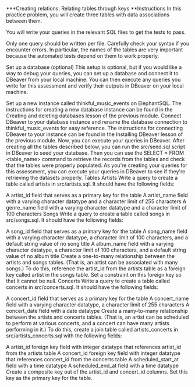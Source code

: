 ***Creating relations: Relating tables through keys
**Instructions
In this practice problem, you will create three tables with data associations between them.

You will write your queries in the relevant SQL files to get the tests to pass.

Only one query should be written per file. Carefully check your syntax if you encounter errors. In particular, the names of the tables are very important because the automated tests depend on them to work properly.

Set up a database (optional)
This setup is optional, but if you would like a way to debug your queries, you can set up a database and connect it to DBeaver from your local machine. You can then execute any queries you write for this assessment and verify their outputs in DBeaver on your local machine.

Set up a new instance called thinkful_music_events on ElephantSQL. The instructions for creating a new database instance can be found in the Creating and deleting databases lesson of the previous module.
Connect DBeaver to your database instance and rename the database connection to thinkful_music_events for easy reference. The instructions for connecting DBeaver to your instance can be found in the Installing DBeaver lesson of the previous module.
Now, you can execute your queries in DBeaver.
After creating all the tables described below, you can run the src/seed.sql script in DBeaver to seed your database. Then you can use the SELECT * FROM <table_name> command to retrieve the records from the tables and check that the tables were properly populated. As you're creating your queries for this assessment, you can execute your queries in DBeaver to see if they're retrieving the datasets properly.
Tables
Artists
Write a query to create a table called artists in src/artists.sql. It should have the following fields:

A artist_id field that serves as a primary key for the table
A artist_name field with a varying character datatype and a character limit of 255 characters
A genre_name field with a varying character datatype and a character limit of 100 characters
Songs
Write a query to create a table called songs in src/songs.sql. It should have the following fields:

A song_id field that serves as a primary key for the table
A song_name field with a varying character datatype, a character limit of 100 characters, and a default string value of no song title
A album_name field with a varying character datatype, a character limit of 100 characters, and a default string value of no album title
Create a one-to-many relationship between the artists and songs tables. (That is, an artist can be associated with many songs.) To do this, reference the artist_id from the artists table as a foreign key called artist in the songs table. Set a constraint on this foreign key so that it cannot be null.
Concerts
Write a query to create a table called concerts in src/concerts.sql. It should have the following fields:

A concert_id field that serves as a primary key for the table
A concert_name field with a varying character datatype, a character limit of 255 characters
A concert_date field with a date datatype
Create a many-to-many relationship between the artists and concerts tables. (That is, an artist can be scheduled to perform at various concerts, and a concert can have many artists performing in it.) To do this, create a join table called artists_concerts in src/artists_concerts.sql with the following fields:

A artist_id foreign key field with integer datatype that references artist_id from the artists table
A concert_id foreign key field with integer datatype that references concert_id from the concerts table
A scheduled_start_at field with a time datatype
A scheduled_end_at field with a time datatype
Create a composite key out of the artist_id and concert_id columns. Set this key as the primary key for the table.
